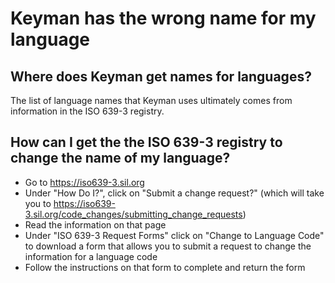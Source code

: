 # Keyman has the wrong name for my language

## Where does Keyman get names for languages?

The list of language names that Keyman uses ultimately comes from information in the ISO 639-3 registry.

## How can I get the the ISO 639-3 registry to change the name of my language?

- Go to https://iso639-3.sil.org
- Under "How Do I?", click on "Submit a change request?" (which will take you to https://iso639-3.sil.org/code_changes/submitting_change_requests)
- Read the information on that page
- Under "ISO 639-3 Request Forms" click on "Change to Language Code" to download a form that allows you to submit a request to change the information for a language code
- Follow the instructions on that form to complete and return the form
